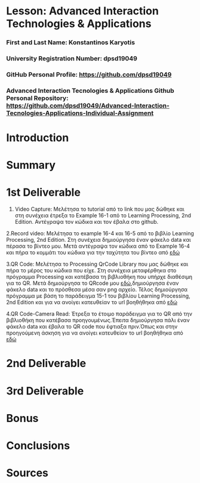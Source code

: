 # Lesson: Advanced Interaction Technologies & Applications

### First and Last Name: Konstantinos Karyotis
### University Registration Number: dpsd19049
### GitHub Personal Profile: https://github.com/dpsd19049
### Advanced Interaction Tecnologies & Applications Github Personal Repository: https://github.com/dpsd19049/Advanced-Interaction-Tecnologies-Applications-Individual-Assignment

# Introduction

# Summary


# 1st Deliverable
1. Video Capture:
   Μελέτησα το tutorial από το link που μας δώθηκε και στη συνέχεια έτρεξα το Example 16-1 από το Learning Processing, 2nd Edition. Αντέγραψα τον κώδικα και τον έβαλα στο github.
   
2.Record video: Μελέτησα το example 16-4 και 16-5 από το βιβλίο Learning Processing, 2nd Edition. Στη συνέχεια δημιούργησα έναν φάκελο data και πέρασα το βίντεο μου. Μετά αντέγραψα τον κώδικα από το Example 16-4 και πήρα το κομμάτι του κώδικα για την ταχύτητα του βίντεο από [εδώ](https://github.com/processing/processing-video/blob/master/examples/Movie/Speed/Speed.pde)

3.QR Code:
Μελέτησα το Processing QrCode Library που μας δώθηκε και πήρα το μέρος του κώδικα που είχε. Στη συνέχεια μεταφέρθηκα στο πρόγραμμα Processing και κατέβασα τη βιβλιοθήκη που υπήρχε διαθέσιμη για το QR. Μετά δημιούργησα το QRcode μου [εδώ](https://www.qrcode-monkey.com),δημιούργησα έναν φάκελο data και το πρόσθεσα μέσα σαν png αρχείο. Τέλος δημιούργησα πρόγραμμα με βάση το παράδειγμα 15-1 του βιβλίου Learning Processing, 2nd Edition και για να ανοίγει κατευθείαν το url βοηθήθηκα από [εδώ](https://processing.org/examples/embeddedlinks.html)

4.QR Code-Camera Read:
Έτρεξα το έτοιμο παράδειγμα για το QR από την βιβλιοθήκη που κατέβασα προηγουμένως.Έπειτα δημιούργησα πάλι έναν φάκελο data και έβαλα το QR code που έφτιαξα πριν.Όπως και στην προηγούμενη άσκηση για να ανοίγει κατευθείαν το url βοηθήθηκα από [εδώ](https://processing.org/examples/embeddedlinks.html)
# 2nd Deliverable


# 3rd Deliverable 


# Bonus 


# Conclusions


# Sources
